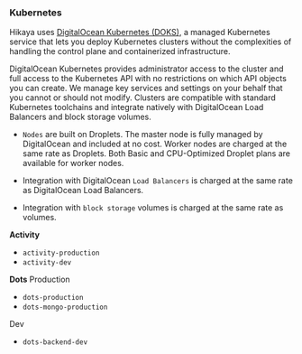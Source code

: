 ### Kubernetes

Hikaya uses [DigitalOcean Kubernetes (DOKS)](https://www.digitalocean.com/docs/kubernetes/), a managed Kubernetes service that lets you deploy Kubernetes clusters without the complexities of handling the control plane and containerized infrastructure. 

DigitalOcean Kubernetes provides administrator access to the cluster and full access to the Kubernetes API with no restrictions on which API objects you can create. We manage key services and settings on your behalf that you cannot or should not modify. Clusters are compatible with standard Kubernetes toolchains and integrate natively with DigitalOcean Load Balancers and block storage volumes.

- `Nodes` are built on Droplets. The master node is fully managed by DigitalOcean and included at no cost. Worker nodes are charged at the same rate as Droplets. Both Basic and CPU-Optimized Droplet plans are available for worker nodes.

- Integration with DigitalOcean `Load Balancers` is charged at the same rate as DigitalOcean Load Balancers.

- Integration with `block storage` volumes is charged at the same rate as volumes.

**Activity**
- `activity-production`
- `activity-dev`

**Dots**
Production
- `dots-production`
- `dots-mongo-production`

Dev
- `dots-backend-dev`
